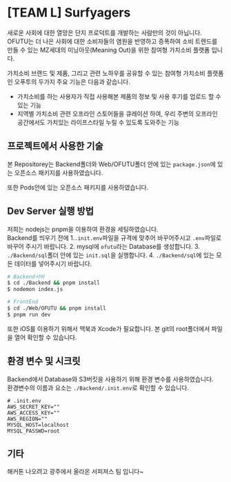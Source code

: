 # [TEAM L] Surfyagers

새로운 사회에 대한 열망은 단지 프로덕트를 개발하는 사람만의 것이 아닙니다.
OFUTU는 더 나은 사회에 대한 소비자들의 염원을 반영하고 증폭하여 소비 트렌드를 만들 수 있는 MZ세대의 미닝아웃(Meaning Out)을 위한 참여형 가치소비 플랫폼 입니다.

가치소비 브랜드 및 제품, 그리고 관련 노하우를 공유할 수 있는 참여형 가치소비 플랫폼인 오푸투의 두가지 주요 기능은 다음과 같습니다.
- 가치소비를 하는 사용자가 직접 사용해본 제품의 정보 및 사용 후기를 업로드 할 수 있는 기능
- 지역별 가치소비 관련 오프라인 스토어들을 큐레이션 하여, 우리 주변의 오프라인 공간에서도 가치있는 라이프스타일 누릴 수 있도록 도와주는 기능

## 프로젝트에서 사용한 기술

본 Repositorey는 Backend폴더와 Web/OFUTU폴더 안에 있는 `package.json`에 있는 오픈소스 패키지를 사용하였습니다.

또한 Pods안에 있는 오픈소스 패키지를 사용하였습니다.

## Dev Server 실행 방법

저희는 nodejs는 pnpm을 이용하여 환경을 세팅하였습니다.  
Backend를 띄우기 전에 
1.`.init.env`파일을 규격에 맞추어 바꾸어주시고 `.env`파일로 바꾸어 주시기 바랍니다.
2. mysql에 `ofutu`라는 Database를 생성합니다.
3.  `./Backend/sql`폴더 안에 있는 `init.sql`을 실행합니다.
4. `./Backend/sql`에 있는 모든 데이터를 넣어주시기 바랍니다.  

```bash
# Backend서버
$ cd ./Backend && pnpm install
$ nodemon index.js

# FrontEnd
$ cd ./Web/OFUTU && pnpm install
$ pnpm run dev
```

또한 iOS를 이용하기 위해서 맥북과 Xcode가 필요합니다. 본 git의 root폴더에서 파일을 열어 확인할 수 있습니다.

## 환경 변수 및 시크릿

Backend에서 Database와 S3버킷을 사용하기 위해 환경 변수를 사용하였습니다.  
환경변수의 이름과 요소는 `./Backend/.init.env`로 확인할 수 있습니다.

```
# .init.env
AWS_SECRET_KEY=""
AWS_ACCESS_KEY=""
AWS_REGION=""
MYSQL_HOST=localhost
MYSQL_PASSWD=root
```

## 기타
해커톤 나오려고 광주에서 올라온 서피져스 팀 입니다~
